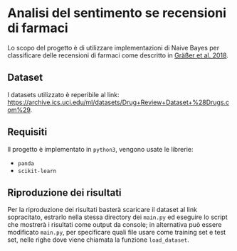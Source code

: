 # Analisi del sentimento se recensioni di farmaci
Lo scopo del progetto è di utilizzare implementazioni di Naive Bayes per classificare delle recensioni di farmaci come descritto in [Gräßer et al. 2018](https://dl.acm.org/doi/10.1145/3194658.3194677).

## Dataset
I datasets utilizzato è reperibile al link: https://archive.ics.uci.edu/ml/datasets/Drug+Review+Dataset+%28Drugs.com%29.

## Requisiti
Il progetto è implementato in `python3`, vengono usate le librerie:
- `panda`
- `scikit-learn`

## Riproduzione dei risultati
Per la riproduzione dei risultati basterà scaricare il dataset al link sopracitato, estrarlo nella stessa directory dei `main.py` ed eseguire lo script che mostrerà i risultati come output da console; in alternativa può essere modificato `main.py`, per specificare quali file usare come training set e test set, nelle righe dove viene chiamata la funzione `load_dataset`.
